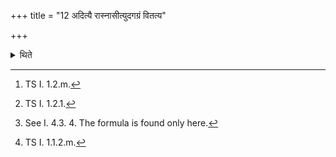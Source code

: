 +++
title = "12 अदित्यै रास्नासीत्युदगग्रं वितत्य"

+++

<details><summary>थिते</summary>

12. With adityai rāsnāsi[^1] having spread out the cord on the ground with its end towards the north, with susambhrtā tvā sambhramī[^2] having piled up the bundles on it[^3] with ālubhitā yoniḥ having kept, with indrāṇyai saṁnahanam[^4] he ties (the heap).  


[^1]: TS I. 1.2.m.  

[^2]: TS I. 1.2.1.  

[^3]: See I. 4.3. 4. The formula is found only here.  

[^4]: TS I. 1.1.2.m.
</details>

